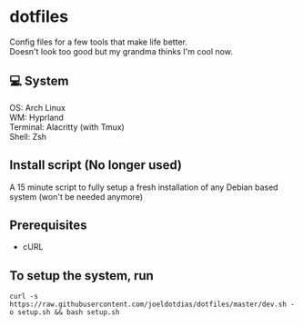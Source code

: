 # dotfiles

Config files for a few tools that make life better.<br>
Doesn't look too good but my grandma thinks I'm cool now.

## 💻 System
OS: Arch Linux<br>
WM: Hyprland<br>
Terminal: Alacritty (with Tmux)<br>
Shell: Zsh


## Install script (No longer used)
A 15 minute script to fully setup a fresh installation of any Debian based system (won't be needed anymore)

## Prerequisites
- cURL

## To setup the system, run
```
curl -s https://raw.githubusercontent.com/joeldotdias/dotfiles/master/dev.sh -o setup.sh && bash setup.sh
```
